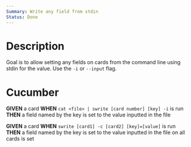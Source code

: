```yaml
---
Summary: Write any field from stdin
Status: Done
---
```


# Description

Goal is to allow setting any fields on cards from the command line
using stdin for the value. Use the `-i` or `--input` flag.

# Cucumber

**GIVEN** a card
**WHEN** `cat <file> | swrite [card number] [key] -i` is run
**THEN** a field named by the key is set to the value inputted in the file

**GIVEN** a card
**WHEN** `swrite [card1] -c [card2] [key]=[value]` is run
**THEN** a field named by the key is set to the value inputted in the file on
all cards is set
